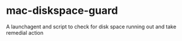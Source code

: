 # mac-diskspace-guard
A launchagent and script to check for disk space running out and take remedial action 

